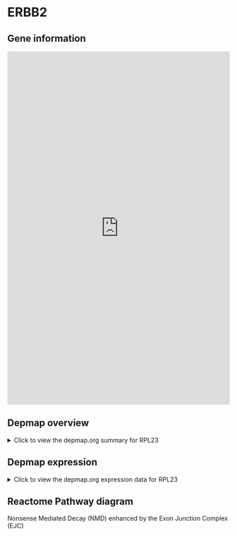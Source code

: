 <h1>ERBB2</h1>

<h2>Gene information</h2>
<iframe src="https://depmap.org/portal/gene/RPL23?tab=about" style="border:none;width:100%;height:800px"></iframe>

<h2>Depmap overview</h2>
<details>
  <summary>Click to view the depmap.org summary for RPL23</summary>
  <iframe src="https://depmap.org/portal/gene/RPL23?tab=overview" style="border:none;width:100%;height:800px"></iframe>
</details>

<h2>Depmap expression</h2>
<details>
  <summary>Click to view the depmap.org expression data for RPL23</summary>
  <iframe src="https://depmap.org/portal/gene/RPL23?tab=characterization" style="border:none;width:100%;height:800px"></iframe>
</details>



<h2>Reactome Pathway diagram</h2>
Nonsense Mediated Decay (NMD) enhanced by the Exon Junction Complex (EJC)
<div id="diagramHolder"></div>

<script>
    //Creating the Reactome Diagram widget
    //Take into account a proxy needs to be set up in your server side pointing to www.reactome.org
    function onReactomeDiagramReady(){  //This function is automatically called when the widget code is ready to be used
        var diagram = Reactome.Diagram.create({
            "placeHolder" : "diagramHolder",
            "width" : 900,
            "height" : 500
        });

        //Initialising it to the "Hemostasis" pathway
        diagram.loadDiagram("R-HSA-975957");

        //Adding different listeners

        diagram.onDiagramLoaded(function (loaded) {
            console.info("Loaded ", loaded);
            diagram.flagItems("BAD");
	    diagram.flagItems("Q92934");
            if (loaded == "R-HSA-975957") diagram.selectItem("R-HSA-975957");
        });

     }
</script>



